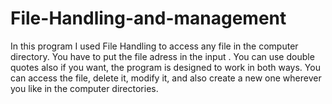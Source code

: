# File-Handling-and-management
In this program I used File Handling to access any file in the computer directory.
You have to put the file adress in the input . You can use double quotes also if you want, the program is designed to work in both ways.
You can access the file, delete it, modify it, and also create a new one wherever you like in the computer directories.
